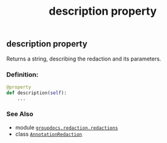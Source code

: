 ﻿---
title: description property
second_title: GroupDocs.Redaction for Python via .NET API References
description: 
type: docs
weight: 40
url: /groupdocs.redaction.redactions/annotationredaction/description/
is_root: false
---

## description property


Returns a string, describing the redaction and its parameters.
### Definition:
```python
@property
def description(self):
    ...
```

### See Also
* module [`groupdocs.redaction.redactions`](../../)
* class [`AnnotationRedaction`](/redaction/python-net/groupdocs.redaction.redactions/annotationredaction)
